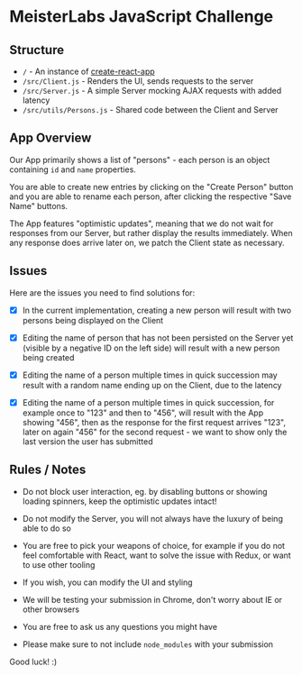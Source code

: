 # MeisterLabs JavaScript Challenge

## Structure

- `/` - An instance of [create-react-app](https://github.com/facebook/create-react-app)
- `/src/Client.js` - Renders the UI, sends requests to the server
- `/src/Server.js` - A simple Server mocking AJAX requests with added latency
- `/src/utils/Persons.js` - Shared code between the Client and Server

## App Overview

Our App primarily shows a list of "persons" - each person is an object containing `id` and `name` properties.

You are able to create new entries by clicking on the "Create Person" button and you are able to rename each person, after clicking the respective "Save Name" buttons.

The App features "optimistic updates", meaning that we do not wait for responses from our Server, but rather display the results immediately. When any response does arrive later on, we patch the Client state as necessary.

## Issues

Here are the issues you need to find solutions for:

- [x] In the current implementation, creating a new person will result with two persons being displayed on the Client

- [x] Editing the name of person that has not been persisted on the Server yet (visible by a negative ID on the left side) will result with a new person being created

- [x] Editing the name of a person multiple times in quick succession may result with a random name ending up on the Client, due to the latency

- [x] Editing the name of a person multiple times in quick succession, for example once to "123" and then to "456", will result with the App showing "456", then as the response for the first request arrives "123", later on again "456" for the second request - we want to show only the last version the user has submitted

## Rules / Notes

- Do not block user interaction, eg. by disabling buttons or showing loading spinners, keep the optimistic updates intact!

- Do not modify the Server, you will not always have the luxury of being able to do so

- You are free to pick your weapons of choice, for example if you do not feel comfortable with React, want to solve the issue with Redux, or want to use other tooling

- If you wish, you can modify the UI and styling

- We will be testing your submission in Chrome, don't worry about IE or other browsers

- You are free to ask us any questions you might have

- Please make sure to not include `node_modules` with your submission

Good luck! :)
